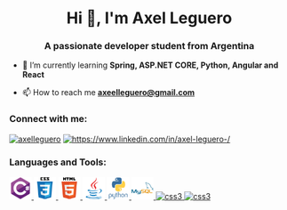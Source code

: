 <h1 align="center">Hi 👋, I'm Axel Leguero</h1>
<h3 align="center">A passionate developer student from Argentina</h3>

- 🌱 I’m currently learning **Spring, ASP.NET CORE, Python, Angular and React**

- 📫 How to reach me **axeelleguero@gmail.com**

<h3 align="left">Connect with me:</h3>
<p align="left">
<a href="https://twitter.com/axelleguero" target="blank"><img align="center" src="https://raw.githubusercontent.com/rahuldkjain/github-profile-readme-generator/master/src/images/icons/Social/twitter.svg" alt="axelleguero" height="30" width="40" /></a>
<a href="https://linkedin.com/in/axel-leguero/" target="blank"><img align="center" src="https://raw.githubusercontent.com/rahuldkjain/github-profile-readme-generator/master/src/images/icons/Social/linked-in-alt.svg" alt="https://www.linkedin.com/in/axel-leguero-/" height="30" width="40" /></a>
</p>

<h3 align="left">Languages and Tools:</h3>
<p align="left"> <a href="https://www.w3schools.com/cs/" target="_blank"> <img src="https://raw.githubusercontent.com/devicons/devicon/master/icons/csharp/csharp-original.svg" alt="csharp" width="40" height="40"/> </a> <a href="https://www.w3schools.com/css/" target="_blank"> <img src="https://raw.githubusercontent.com/devicons/devicon/master/icons/css3/css3-original-wordmark.svg" alt="css3" width="40" height="40"/> </a> <a href="https://www.w3.org/html/" target="_blank"> <img src="https://raw.githubusercontent.com/devicons/devicon/master/icons/html5/html5-original-wordmark.svg" alt="html5" width="40" height="40"/> </a> <a href="https://www.java.com" target="_blank"> <img src="https://raw.githubusercontent.com/devicons/devicon/master/icons/java/java-original.svg" alt="java" width="40" height="40"/> </a>   
<a href="https://www.w3schools.com/python/" target="_blank"> <img src="https://raw.githubusercontent.com/devicons/devicon/master/icons/python/python-original-wordmark.svg" alt="css3" width="40" height="40"/> </a>
  <a href="https://www.w3schools.com/mysql/" target="_blank"> <img src="https://raw.githubusercontent.com/devicons/devicon/master/icons/mysql/mysql-original-wordmark.svg" alt="css3" width="40" height="40"/> </a>
  <a href="https://www.w3schools.com/cs/" target="_blank"> <img src="https://raw.githubusercontent.com/devicons/devicon/master/icons/mysql/cs-original-wordmark.svg" alt="css3" width="40" height="40"/> </a>
  <a href="https://www.w3schools.com/js/" target="_blank"> <img src="https://raw.githubusercontent.com/devicons/devicon/master/icons/mysql/js-original-wordmark.svg" alt="css3" width="40" height="40"/> </a>
</p>
